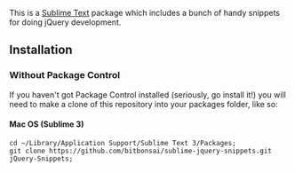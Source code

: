 This is a [Sublime Text][sublime] package which includes a bunch of handy snippets for doing jQuery development.

## Installation ##

### Without Package Control ###

If you haven't got Package Control installed (seriously, go install it!) you will need to make a clone of this repository into your packages folder, like so:

#### Mac OS (Sublime 3) ####

	cd ~/Library/Application Support/Sublime Text 3/Packages;
    git clone https://github.com/bitbonsai/sublime-jquery-snippets.git jQuery-Snippets;


[sublime]: http://www.sublimetext.com/
[package_control]: http://wbond.net/sublime_packages/package_control